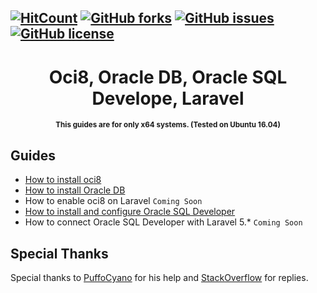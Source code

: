 [![HitCount](http://hits.dwyl.io/biagiopietro/OracleLaravelOnUbuntu16.svg)](http://hits.dwyl.io/biagiopietro/OracleLaravelOnUbuntu16)
[![GitHub forks](https://img.shields.io/github/forks/biagiopietro/OracleLaravelOnUbuntu16.svg)](https://github.com/biagiopietro/OracleLaravelOnUbuntu16/network)
[![GitHub issues](https://img.shields.io/github/issues/biagiopietro/OracleLaravelOnUbuntu16.svg)](https://github.com/biagiopietro/OracleLaravelOnUbuntu16/issues)
[![GitHub license](https://img.shields.io/github/license/biagiopietro/OracleLaravelOnUbuntu16.svg)](https://github.com/biagiopietro/OracleLaravelOnUbuntu16/blob/master/LICENSE)
---

<h1 align="center">Oci8, Oracle DB, Oracle SQL Develope, Laravel</h1>
<p align="center">
<sup>
<b>This guides are for only x64 systems. (Tested on Ubuntu 16.04) </b>
</sup>
</p>

## Guides			
* <a href="https://github.com/biagiopietro/OracleLaravelOnUbuntu16/blob/master/guide/InstallOCI8.md">How to install oci8</a>
* <a href="https://github.com/biagiopietro/OracleLaravelOnUbuntu16/blob/master/guide/InstallOracleDB.md">How to install Oracle DB</a>
* How to enable oci8 on Laravel ```Coming Soon```
* <a href="https://github.com/biagiopietro/OracleLaravelOnUbuntu16/blob/master/guide/InstallOracleSQLDeveloper.md">How to install and configure Oracle SQL Developer</a>
* How to connect Oracle SQL Developer with Laravel 5.* ```Coming Soon```
## Special Thanks
Special thanks to <a href="https://github.com/puffoCyano">PuffoCyano</a> for his help and <a href="https://stackoverflow.com/">StackOverflow</a> for replies.